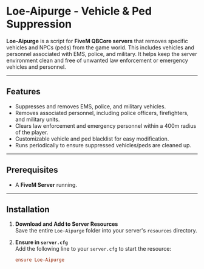 # Loe-Aipurge - Vehicle & Ped Suppression

**Loe-Aipurge** is a script for **FiveM QBCore servers** that removes specific vehicles and NPCs (peds) from the game world. This includes vehicles and personnel associated with EMS, police, and military. It helps keep the server environment clean and free of unwanted law enforcement or emergency vehicles and personnel.

---

## Features
- Suppresses and removes EMS, police, and military vehicles.
- Removes associated personnel, including police officers, firefighters, and military units.
- Clears law enforcement and emergency personnel within a 400m radius of the player.
- Customizable vehicle and ped blacklist for easy modification.
- Runs periodically to ensure suppressed vehicles/peds are cleaned up.

---

## Prerequisites
- A **FiveM Server** running.

---

## Installation

1. **Download and Add to Server Resources**  
   Save the entire `Loe-Aipurge` folder into your server's `resources` directory.

2. **Ensure in `server.cfg`**  
   Add the following line to your `server.cfg` to start the resource:
   ```cfg
   ensure Loe-Aipurge
